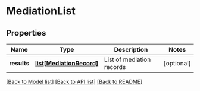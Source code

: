 # MediationList

## Properties
Name | Type | Description | Notes
------------ | ------------- | ------------- | -------------
**results** | [**list[MediationRecord]**](MediationRecord.md) | List of mediation records | [optional] 

[[Back to Model list]](../README.md#documentation-for-models) [[Back to API list]](../README.md#documentation-for-api-endpoints) [[Back to README]](../README.md)


